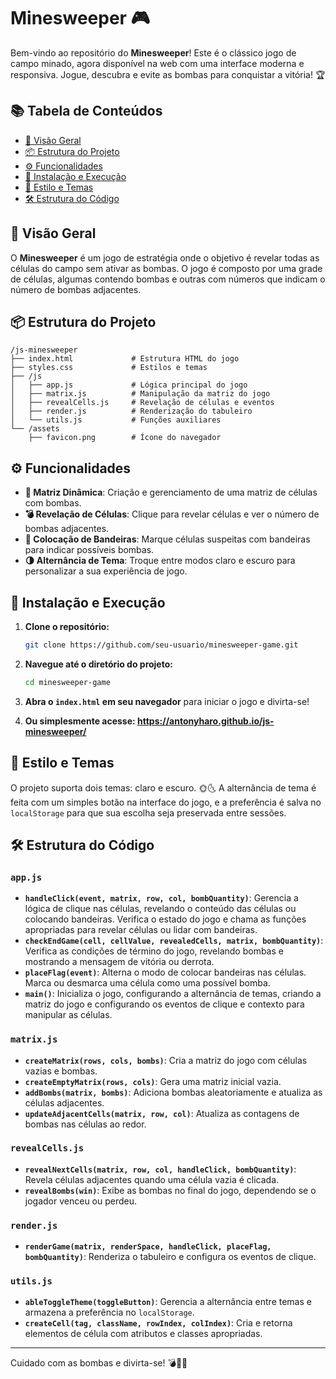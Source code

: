 # Minesweeper 🎮

Bem-vindo ao repositório do **Minesweeper**! Este é o clássico jogo de campo minado, agora disponível na web com uma interface moderna e responsiva. Jogue, descubra e evite as bombas para conquistar a vitória! 🏆

## 📚 Tabela de Conteúdos

- [🌟 Visão Geral](#-visão-geral)
- [📦 Estrutura do Projeto](#-estrutura-do-projeto)
- [⚙️ Funcionalidades](#-funcionalidades)
- [🚀 Instalação e Execução](#-instalação-e-execução)
- [🎨 Estilo e Temas](#-estilo-e-temas)
- [🛠️ Estrutura do Código](#-estrutura-do-código)

## 🌟 Visão Geral

O **Minesweeper** é um jogo de estratégia onde o objetivo é revelar todas as células do campo sem ativar as bombas. O jogo é composto por uma grade de células, algumas contendo bombas e outras com números que indicam o número de bombas adjacentes.

## 📦 Estrutura do Projeto

```
/js-minesweeper
├── index.html             # Estrutura HTML do jogo
├── styles.css             # Estilos e temas
├── /js
│   ├── app.js             # Lógica principal do jogo
│   ├── matrix.js          # Manipulação da matriz do jogo
│   ├── revealCells.js     # Revelação de células e eventos
│   ├── render.js          # Renderização do tabuleiro
│   └── utils.js           # Funções auxiliares
└── /assets
    ├── favicon.png        # Ícone do navegador
```

## ⚙️ Funcionalidades

- **🧩 Matriz Dinâmica**: Criação e gerenciamento de uma matriz de células com bombas.
- **💣 Revelação de Células**: Clique para revelar células e ver o número de bombas adjacentes.
- **🚩 Colocação de Bandeiras**: Marque células suspeitas com bandeiras para indicar possíveis bombas.
- **🌗 Alternância de Tema**: Troque entre modos claro e escuro para personalizar a sua experiência de jogo.

## 🚀 Instalação e Execução

1. **Clone o repositório:**

   ```bash
   git clone https://github.com/seu-usuario/minesweeper-game.git
   ```

2. **Navegue até o diretório do projeto:**

   ```bash
   cd minesweeper-game
   ```

3. **Abra o `index.html` em seu navegador** para iniciar o jogo e divirta-se!

4. **Ou simplesmente acesse: https://antonyharo.github.io/js-minesweeper/**

## 🎨 Estilo e Temas

O projeto suporta dois temas: claro e escuro. 🌞🌜 A alternância de tema é feita com um simples botão na interface do jogo, e a preferência é salva no `localStorage` para que sua escolha seja preservada entre sessões.

## 🛠️ Estrutura do Código

### `app.js`

- **`handleClick(event, matrix, row, col, bombQuantity)`**: Gerencia a lógica de clique nas células, revelando o conteúdo das células ou colocando bandeiras. Verifica o estado do jogo e chama as funções apropriadas para revelar células ou lidar com bandeiras.
- **`checkEndGame(cell, cellValue, revealedCells, matrix, bombQuantity)`**: Verifica as condições de término do jogo, revelando bombas e mostrando a mensagem de vitória ou derrota.
- **`placeFlag(event)`**: Alterna o modo de colocar bandeiras nas células. Marca ou desmarca uma célula como uma possível bomba.
- **`main()`**: Inicializa o jogo, configurando a alternância de temas, criando a matriz do jogo e configurando os eventos de clique e contexto para manipular as células.

### `matrix.js`

- **`createMatrix(rows, cols, bombs)`**: Cria a matriz do jogo com células vazias e bombas.
- **`createEmptyMatrix(rows, cols)`**: Gera uma matriz inicial vazia.
- **`addBombs(matrix, bombs)`**: Adiciona bombas aleatoriamente e atualiza as células adjacentes.
- **`updateAdjacentCells(matrix, row, col)`**: Atualiza as contagens de bombas nas células ao redor.

### `revealCells.js`

- **`revealNextCells(matrix, row, col, handleClick, bombQuantity)`**: Revela células adjacentes quando uma célula vazia é clicada.
- **`revealBombs(win)`**: Exibe as bombas no final do jogo, dependendo se o jogador venceu ou perdeu.

### `render.js`

- **`renderGame(matrix, renderSpace, handleClick, placeFlag, bombQuantity)`**: Renderiza o tabuleiro e configura os eventos de clique.

### `utils.js`

- **`ableToggleTheme(toggleButton)`**: Gerencia a alternância entre temas e armazena a preferência no `localStorage`.
- **`createCell(tag, className, rowIndex, colIndex)`**: Cria e retorna elementos de célula com atributos e classes apropriadas.

---

Cuidado com as bombas e divirta-se! 💣🚩🧩
